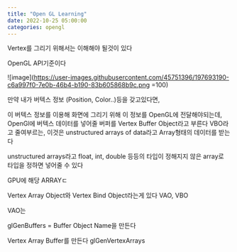 ```yaml
---
title: "Open GL Learning"
date: 2022-10-25 05:00:00
categories: opengl
---
```


Vertex를 그리기 위해서는 이해해야 될것이 있다

OpenGL API기준이다

![image](https://user-images.githubusercontent.com/45751396/197693190-c6a997f0-7e0b-46b4-b190-83b605868b9c.png =100)

만약 내가 버텍스 정보 (Position, Color..)등을 갖고있다면,

이 버텍스 정보를 이용해 화면에 그리기 위해 이 정보를 OpenGL에 전달해야되는데, 
OpenGl에 버텍스 데이터를 넣어줄 버퍼를 Vertex Buffer Object라고 부른다
VBO라고 줄여부르는, 이것은 unstructured arrays of data라고 Array형태의 데이터를 받는다

unstructured arrays라고 float, int, double 등등의 타입이 정해지지 않은 array로 타입을 정하면 넣어줄 수 있다

GPU에 해당 ARRAYㄷ


Vertex Array Object와 Vertex Bind Object라는게 있다
VAO, VBO

VAO는 

glGenBuffers = Buffer Object Name을 만든다

Vertex Array Buffer를 만든다
glGenVertexArrays
